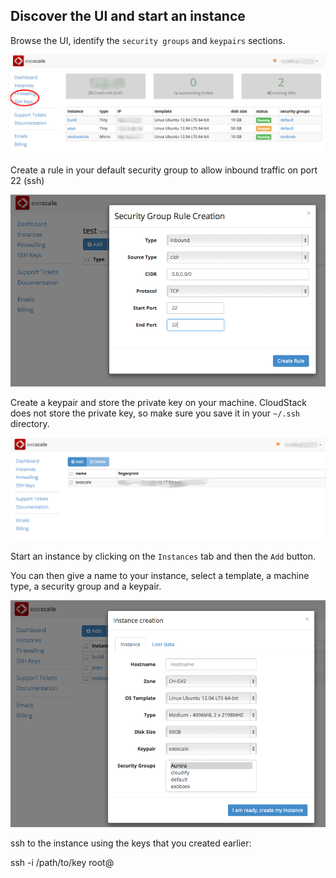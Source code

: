 Discover the UI and start an instance 
-------------------------------------
 
Browse the UI, identify the `security groups` and `keypairs` sections.

![Sec Group and Key Pair](../images/secgkeys.png)

Create a rule in your default security group to allow inbound traffic on port 22 (ssh)

![Security Group ssh rule](../images/secgssh.png)

Create a keypair and store the private key on your machine. CloudStack does not store the private key, so make sure you save it in your `~/.ssh` directory.

![Key Pairs](./images/keypairs.png)

Start an instance by clicking on the `Instances` tab and then the `Add` button.

You can then give a name to your instance, select a template, a machine type, a security group and a keypair.

![Add Instance](./images/addinstance.png)

ssh to the instance using the keys that you created earlier:

   ssh -i /path/to/key root@<IP of instance>


